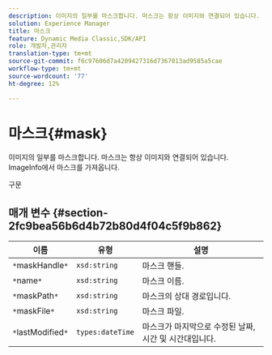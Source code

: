 ```yaml
---
description: 이미지의 일부를 마스크합니다. 마스크는 항상 이미지와 연결되어 있습니다. ImageInfo에서 마스크를 가져옵니다.
solution: Experience Manager
title: 마스크
feature: Dynamic Media Classic,SDK/API
role: 개발자,관리자
translation-type: tm+mt
source-git-commit: f6c97606d7a4209427316d7367013ad9585a5cae
workflow-type: tm+mt
source-wordcount: '77'
ht-degree: 12%

---
```



# 마스크{#mask}

이미지의 일부를 마스크합니다. 마스크는 항상 이미지와 연결되어 있습니다. ImageInfo에서 마스크를 가져옵니다.

구문

## 매개 변수 {#section-2fc9bea56b6d4b72b80d4f04c5f9b862}

| 이름 | 유형 | 설명 |
|---|---|---|
| `*`maskHandle`*` | `xsd:string` | 마스크 핸들. |
| `*`name`*` | `xsd:string` | 마스크 이름. |
| `*`maskPath`*` | `xsd:string` | 마스크의 상대 경로입니다. |
| `*`maskFile`*` | `xsd:string` | 마스크 파일. |
| `*`lastModified`*` | `types:dateTime` | 마스크가 마지막으로 수정된 날짜, 시간 및 시간대입니다. |

